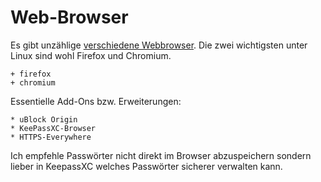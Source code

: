 # Web-Browser

Es gibt unzählige [verschiedene Webbrowser](https://wiki.archlinux.org/index.php/List_of_applications/Internet#Web_browsers). Die zwei wichtigsten unter Linux sind wohl Firefox und Chromium.

    + firefox
    + chromium


Essentielle Add-Ons bzw. Erweiterungen:

    * uBlock Origin
    * KeePassXC-Browser
    * HTTPS-Everywhere

Ich empfehle Passwörter nicht direkt im Browser abzuspeichern sondern lieber in KeepassXC welches Passwörter sicherer verwalten kann.